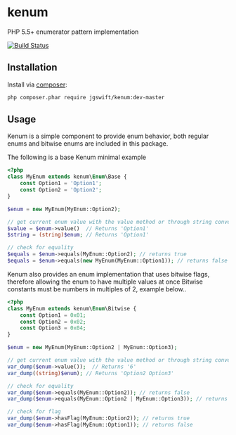 kenum
====
PHP 5.5+ enumerator pattern implementation 

[![Build Status](https://travis-ci.org/jgswift/kenum.png?branch=master)](https://travis-ci.org/jgswift/kenum)

## Installation

Install via [composer](https://getcomposer.org/):
```sh
php composer.phar require jgswift/kenum:dev-master
```

## Usage

Kenum is a simple component to provide enum behavior, both regular enums and bitwise enums are included in this package.

The following is a base Kenum minimal example
```php
<?php
class MyEnum extends kenum\Enum\Base {
    const Option1 = 'Option1';
    const Option2 = 'Option2';
}

$enum = new MyEnum(MyEnum::Option2);

// get current enum value with the value method or through string conversion
$value = $enum->value()  // Returns 'Option1'
$string = (string)$enum; // Returns 'Option1'

// check for equality
$equals = $enum->equals(MyEnum::Option2); // returns true
$equals = $enum->equals(new MyEnum(MyEnum::Option1)); // returns false
```

Kenum also provides an enum implementation that uses bitwise flags, therefore allowing the enum to have multiple values at once
Bitwise constants must be numbers in multiples of 2, example below..
```php
<?php
class MyEnum extends kenum\Enum\Bitwise {
    const Option1 = 0x01;
    const Option2 = 0x02;
    const Option3 = 0x04;
}

$enum = new MyEnum(MyEnum::Option2 | MyEnum::Option3);

// get current enum value with the value method or through string conversion
var_dump($enum->value());  // Returns '6'
var_dump((string)$enum); // Returns 'Option2 Option3'

// check for equality
var_dump($enum->equals(MyEnum::Option2)); // returns false
var_dump($enum->equals(MyEnum::Option2 | MyEnum::Option3)); // returns true

// check for flag
var_dump($enum->hasFlag(MyEnum::Option2)); // returns true
var_dump($enum->hasFlag(MyEnum::Option1)); // returns false
```